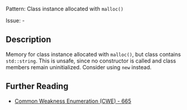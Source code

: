 Pattern: Class instance allocated with `malloc()`

Issue: -

## Description

Memory for class instance allocated with `malloc()`, but class contains `std::string`. This is unsafe, since no constructor is called and class members remain uninitialized. Consider using `new` instead.

## Further Reading

* [Common Weakness Enumeration (CWE) - 665](https://cwe.mitre.org/data/definitions/665.html)